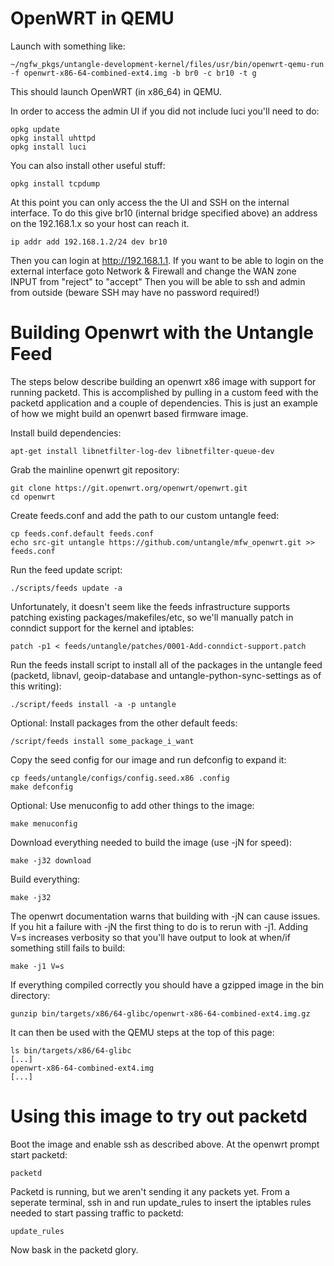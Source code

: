 OpenWRT in QEMU
===============

Launch with something like:

```
~/ngfw_pkgs/untangle-development-kernel/files/usr/bin/openwrt-qemu-run -f openwrt-x86-64-combined-ext4.img -b br0 -c br10 -t g
```

This should launch OpenWRT (in x86\_64) in QEMU.

In order to access the admin UI if you did not include luci you'll need
to do:

```
opkg update
opkg install uhttpd
opkg install luci
```

You can also install other useful stuff:

```
opkg install tcpdump
```

At this point you can only access the the UI and SSH on the internal
interface. To do this give br10 (internal bridge specified above) an
address on the 192.168.1.x so your host can reach it.

```
ip addr add 192.168.1.2/24 dev br10
```

Then you can login at http://192.168.1.1. If you want to be able to
login on the external interface goto Network & Firewall and change the
WAN zone INPUT from "reject" to "accept" Then you will be able to ssh
and admin from outside (beware SSH may have no password required!)

Building Openwrt with the Untangle Feed
=======================================

The steps below describe building an openwrt x86 image with support for
running packetd. This is accomplished by pulling in a custom feed with
the packetd application and a couple of dependencies. This is just an
example of how we might build an openwrt based firmware image.

Install build dependencies:

```
apt-get install libnetfilter-log-dev libnetfilter-queue-dev
```

Grab the mainline openwrt git repository:

```
git clone https://git.openwrt.org/openwrt/openwrt.git
cd openwrt
```

Create feeds.conf and add the path to our custom untangle feed:

```
cp feeds.conf.default feeds.conf
echo src-git untangle https://github.com/untangle/mfw_openwrt.git >> feeds.conf
```

Run the feed update script:

```
./scripts/feeds update -a
```

Unfortunately, it doesn't seem like the feeds infrastructure supports
patching existing packages/makefiles/etc, so we'll manually patch in
conndict support for the kernel and iptables:

```
patch -p1 < feeds/untangle/patches/0001-Add-conndict-support.patch
```

Run the feeds install script to install all of the packages in the
untangle feed (packetd, libnavl, geoip-database and
untangle-python-sync-settings as of this writing):

```
./script/feeds install -a -p untangle
```

Optional: Install packages from the other default feeds:

```
/script/feeds install some_package_i_want
```

Copy the seed config for our image and run defconfig to expand it:

```
cp feeds/untangle/configs/config.seed.x86 .config
make defconfig
```

Optional: Use menuconfig to add other things to the image:

```
make menuconfig
```

Download everything needed to build the image (use -jN for speed):

```
make -j32 download
```

Build everything:

```
make -j32
```

The openwrt documentation warns that building with -jN can cause
issues. If you hit a failure with -jN the first thing to do is to rerun
with -j1. Adding V=s increases verbosity so that you'll have output to
look at when/if something still fails to build:

```
make -j1 V=s
```

If everything compiled correctly you should have a gzipped image in the
bin directory:

```
gunzip bin/targets/x86/64-glibc/openwrt-x86-64-combined-ext4.img.gz
```

It can then be used with the QEMU steps at the top of this page:

```
ls bin/targets/x86/64-glibc
[...]
openwrt-x86-64-combined-ext4.img
[...]
```

Using this image to try out packetd
===================================

Boot the image and enable ssh as described above. At the openwrt prompt
start packetd:

```
packetd
```

Packetd is running, but we aren't sending it any packets yet. From a
seperate terminal, ssh in and run update\_rules to insert the iptables
rules needed to start passing traffic to packetd:

```
update_rules
```

Now bask in the packetd glory.
